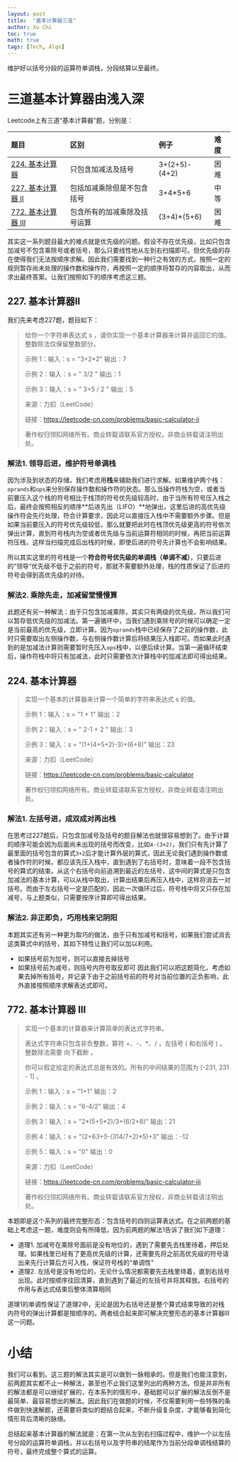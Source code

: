 ```yaml
---
layout: post
title:  "基本计算器三连"
author: Xu Chi
toc: true
math: true
tags: [Tech, Algo]
---
```


维护好以括号分段的运算符单调栈，分段结算以至最终。

# 三道基本计算器由浅入深

Leetcode上有三道“基本计算器”题，分别是：

| 题目 | 区别 | 例子 | 难度 |
|:--|:--|:--|:--|
| [224. 基本计算器](https://leetcode-cn.com/problems/basic-calculator/) | 只包含加减法及括号 | 3+(2+5)-(4+2) | 困难 |
| [227. 基本计算器 II](https://leetcode-cn.com/problems/basic-calculator-ii/) | 包括加减乘除但是不包含括号 | 3+4*5+6 | 中等 |
| [772. 基本计算器 III](https://leetcode-cn.com/problems/basic-calculator-iii/) | 包含所有的加减乘除及括号运算 | (3+4)*(5+6) | 困难 |

其实这一系列题目最大的难点就是优先级的问题。假设不存在优先级，比如只包含加减号不包含乘除号或者括号，那么只要线性地从左到右扫描即可。但优先级的存在使得我们无法按顺序求解。因此我们需要找到一种行之有效的方式，按照一定的规则暂存尚未处理的操作数和操作符，再按照一定的顺序将暂存的内容取出，从而求出最终答案。让我们按照如下的顺序考虑这三题。

## 227. 基本计算器II

我们先来考虑227题，题目如下：

> 给你一个字符串表达式 s ，请你实现一个基本计算器来计算并返回它的值。
> 整数除法仅保留整数部分。
> 
> 示例 1：输入：s = "3+2*2"  输出：7
> 
> 示例 2：输入：s = " 3/2 "  输出：1
> 
> 示例 3：输入：s = " 3+5 / 2 "  输出：5
> 
> 来源：力扣（LeetCode）
> 
> 链接：https://leetcode-cn.com/problems/basic-calculator-ii
> 
> 著作权归领扣网络所有。商业转载请联系官方授权，非商业转载请注明出处。

### 解法1. 领导后进，维护符号单调栈

因为涉及到状态的存储，我们考虑用**栈**来辅助我们进行求解。如果维护两个栈：`oprands`和`ops`来分别保存操作数和操作符的状态。那么当操作符栈为空，或者当前要压入这个栈的符号相比于栈顶的符号优先级较高时，由于当所有符号压入栈之后，最终会按照相反的顺序**后进先出（LIFO）**地弹出，这里后进的高优先级操作符会先行处理，符合计算要求，因此可以直接压入栈中不需要额外步骤。但是如果当前要压入的符号优先级较低，那么就要把此时在栈顶优先级更高的符号依次弹出计算，直到符号栈内为空或者优先级与当前运算符相同的时候，再把当前运算符压栈，这样当扫描完成后出栈的时候，即使后进的符号先计算也不会影响结果。

所以其实这里的符号栈是一个**符合符号优先级的单调栈（单调不减）**，只要后进的“领导”优先级不低于之前的符号，那就不需要额外处理，栈的性质保证了后进的符号会得到高优先级的对待。


### 解法2. 乘除先走，加减留堂慢慢算

此题还有另一种解法：由于只包含加减乘除，其实只有两级的优先级，所以我们可以暂存低优先级的加减法。第一遍循环中，当我们遇到乘除号的时候可以确定一定是当前最高的优先级，立即计算。因为`oprands`栈中已经保存了之前的操作数，此时只需要取出左侧操作数，与右侧操作数计算后将结果压入栈即可。而如果此时遇到的是加减法计算则需要暂时先压入`ops`栈中，以便后续计算。当第一遍循环结束后，操作符栈中将只有加减法，此时只需要依次计算栈中的加减法即可得出结果。

## 224. 基本计算器

> 实现一个基本的计算器来计算一个简单的字符串表达式 s 的值。
>
> 示例 1：输入：s = "1 + 1"  输出：2
> 
> 示例 2：输入：s = " 2-1 + 2 "  输出：3
> 
> 示例 3：输入：s = "(1+(4+5+2)-3)+(6+8)"  输出：23
> 
> 来源：力扣（LeetCode）
> 
> 链接：https://leetcode-cn.com/problems/basic-calculator
> 
> 著作权归领扣网络所有。商业转载请联系官方授权，非商业转载请注明出处。

### 解法1. 左括号进，成双成对再出栈

在思考过227题后，只包含加减号及括号的题目解法也就很容易想到了。由于计算的顺序可能会因为后面尚未出现的括号而改变，比如`4-(3+2)`，我们只有先计算了最里面的括号包含的算式`3+2`后才能计算外层的算式，因此无论我们遇到操作数或者操作符的时候，都应该先压入栈中，直到遇到了右括号时，意味着一段不包含括号的算式的结束。从这个右括号向前追溯到最近的左括号，这中间的算式是只包含加减法的基本计算，可以从栈中取出，计算出结果后再压入栈中，这样将消去一对括号。而由于左右括号一定是匹配的，因此一次循环过后，符号栈中将又只存在加减号，与上题类似，只需要按序计算即可得出结果。

### 解法2. 非正即负，巧用栈来记阴阳

本题其实还有另一种更为取巧的做法，由于只有加减号和括号，如果我们尝试消去这类算式中的括号，其如下特性让我们可以加以利用。
* 如果括号前为加号，则可以直接去掉括号
* 如果括号前为减号，则括号内符号取反即可
因此我们可以把这题简化，考虑如果去掉所有括号，并记录下由于之前括号前的符号对当前位置的正负影响，此外直接按照顺序求解表达式即可。

## 772. 基本计算器 III

> 实现一个基本的计算器来计算简单的表达式字符串。
> 
> 表达式字符串只包含非负整数，算符 +、-、*、/ ，左括号 ( 和右括号 ) 。整数除法需要 向下截断 。
> 
> 你可以假定给定的表达式总是有效的。所有的中间结果的范围为 [-231, 231 - 1] 。
> 
> 示例 1：输入：s = "1+1"  输出：2
> 
> 示例 2：输入：s = "6-4/2"  输出：4
> 
> 示例 3：输入：s = "2*(5+5*2)/3+(6/2+8)"  输出：21
> 
> 示例 4：输入：s = "(2+6*3+5-(3*14/7+2)*5)+3"  输出：-12
> 
> 示例 5：输入：s = "0"  输出：0
> 
> 来源：力扣（LeetCode）
> 
> 链接：https://leetcode-cn.com/problems/basic-calculator-iii
> 
> 著作权归领扣网络所有。商业转载请联系官方授权，非商业转载请注明出处。

本题即是这个系列的最终完整形态：包含括号的四则运算表达式。在之前两题的基础上考虑这一题，难度则会有所降低，因为前两题的解法1告诉了我们如下道理：
* 道理1. 加减号在乘除号面前是没有地位的，遇到了需要先去栈里待着，押后处理。如果栈里已经有了更高优先级的计算，还需要先将之前高优先级的符号请出来先行计算后方可入栈，保证符号栈的“单调性”
* 道理2. 左括号是没有地位的，无论什么情况都需要先去栈里待着，直到右括号出现。此时按顺序往回清算，直到遇到了最近的左括号并将其释放。右括号的作用与表达式结束后整体清算相同

道理1的单调性保证了道理2中，无论是因为右括号还是整个算式结束导致的对栈内符号的弹出计算都是按顺序的。两者结合起来即可解决完整形态的基本计算器III这一问题。

# 小结

我们可以看到，这三题的解法其实是可以做到一脉相承的。但是我们也能注意到，前两题其实都不止一种解法，甚至也不止我们这里列出的两种方法。但是并非所有的解法都是可以继续扩展的，在本系列的情形中，基础题可以扩展的解法反倒不是最简单、最容易想出的解法。因此我们在做题的时候，不仅需要利用一些特殊的条件做到快速解题，还需要将类似的题结合起来，不断升级复杂度，才能够看到简化情形背后清晰的脉络。

总结起来基本计算器的解法就是：在第一次从左到右扫描过程中，维护一个以左括号分段的运算符单调栈，并以右括号以及字符串的结尾作为当前分段单调栈结算的符号，最终完成整个算式的运算。
